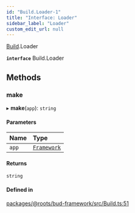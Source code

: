 ```yaml
---
id: "Build.Loader-1"
title: "Interface: Loader"
sidebar_label: "Loader"
custom_edit_url: null
---
```


[Build](../modules/Build.md).Loader

**`interface`** Build.Loader

## Methods

### make

▸ **make**(`app`): `string`

#### Parameters

| Name | Type |
| :------ | :------ |
| `app` | [`Framework`](../classes/Framework.md) |

#### Returns

`string`

#### Defined in

[packages/@roots/bud-framework/src/Build.ts:51](https://github.com/roots/bud/blob/017bef370/packages/@roots/bud-framework/src/Build.ts#L51)
